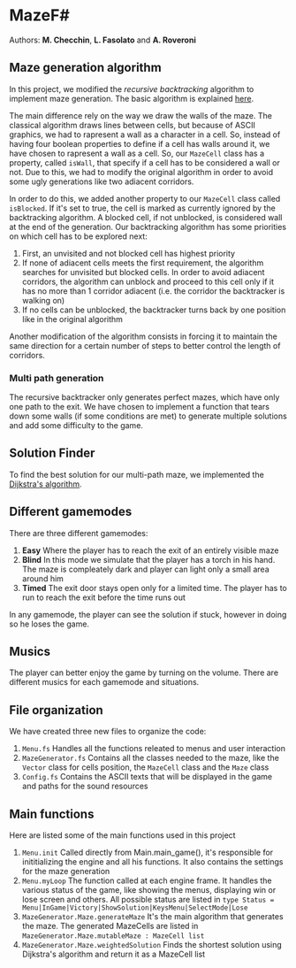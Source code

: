 # MazeF#
Authors: **M. Checchin**, **L. Fasolato** and **A. Roveroni**

## Maze generation algorithm
In this project, we modified the *recursive backtracking* algorithm to implement maze generation. The basic algorithm is explained [here](https://en.wikipedia.org/wiki/Maze_generation_algorithm#Recursive_backtracker).

The main difference rely on the way we draw the walls of the maze. The classical algorithm draws lines between cells, but because of ASCII graphics, we had to rapresent a wall as a character in a cell. So, instead of having four boolean properties to define if a cell has walls around it, we have chosen to rapresent a wall as a cell. So, our `MazeCell` class has a property, called `isWall`, that specify if a cell has to be considered a wall or not. Due to this, we had to modify the original algorithm in order to avoid some ugly generations like two adiacent corridors.

In order to do this, we added another property to our `MazeCell` class called `isBlocked`. If it's set to true, the cell is marked as currently ignored by the backtracking algorithm. A blocked cell, if not unblocked, is considered wall at the end of the generation. Our backtracking algorithm has some priorities on which cell has to be explored next:
1. First, an unvisited and not blocked cell has highest priority
2. If none of adiacent cells meets the first requirement, the algorithm searches for unvisited but blocked cells. In order to avoid adiacent corridors, the algorithm can unblock and proceed to this cell only if it has no more than 1 corridor adiacent (i.e. the corridor the backtracker is walking on)
3. If no cells can be unblocked, the backtracker turns back by one position like in the original algorithm

Another modification of the algorithm consists in forcing it to maintain the same direction for a certain number of steps to better control the length of corridors.

### Multi path generation
The recursive backtracker only generates perfect mazes, which have only one path to the exit. We have chosen to implement a function that tears down some walls (if some conditions are met) to generate multiple solutions and add some difficulty to the game.

## Solution Finder
To find the best solution for our multi-path maze, we implemented the [Dijkstra's algorithm](https://en.wikipedia.org/wiki/Dijkstra%27s_algorithm).

## Different gamemodes
There are three different gamemodes:
1. **Easy** Where the player has to reach the exit of an entirely visible maze
2. **Blind** In this mode we simulate that the player has a torch in his hand. The maze is compleately dark and player can light only a small area around him
3. **Timed** The exit door stays open only for a limited time. The player has to run to reach the exit before the time runs out

In any gamemode, the player can see the solution if stuck, however in doing so he loses the game.

## Musics
The player can better enjoy the game by turning on the volume. There are different musics for each gamemode and situations.

## File organization
We have created three new files to organize the code:
1. `Menu.fs` Handles all the functions releated to menus and user interaction
2. `MazeGenerator.fs` Contains all the classes needed to the maze, like the `Vector` class for cells position, the `MazeCell` class and the `Maze` class
3. `Config.fs` Contains the ASCII texts that will be displayed in the game and paths for the sound resources

## Main functions
Here are listed some of the main functions used in this project
1. `Menu.init` Called directly from Main.main_game(), it's responsible for inititializing the engine and all his functions. It also contains the settings for the maze generation
2. `Menu.myLoop` The function called at each engine frame. It handles the various status of the game, like showing the menus, displaying win or lose screen and others. All possible status are listed in `type Status = Menu|InGame|Victory|ShowSolution|KeysMenu|SelectMode|Lose`
3. `MazeGenerator.Maze.generateMaze` It's the main algorithm that generates the maze. The generated MazeCells are listed in `MazeGenerator.Maze.mutableMaze : MazeCell list`
4. `MazeGenerator.Maze.weightedSolution` Finds the shortest solution using Dijkstra's algorithm and return it as a MazeCell list
